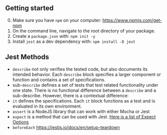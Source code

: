 ## Getting started

0. Make sure you have `npm` on your computer: https://www.npmjs.com/get-npm
1. On the command line, navigate to the root directory of your package.
2. Create a `package.json` with: `npm init -y`
3. Install `jest` as a dev dependency with: `npm install -D jest`

## Jest Methods

* `describe` not only verifies the tested code, but also documents its intended behavior. Each `describe` block specifies a larger component or function and contains a set of specifications.
* sub-`describe` defines a set of tests that test related functionality under one state. There is no functional difference between a `describe` and a sub-describe. However, there is a contextual difference:
* `it` defines the specifications. Each `it` block functions as a test and is evaluated in its own environment.
* `assert` is a NodeJS library that can work with either Mocha or Jest
* `expect` is a method that can be used with Jest. [Here is a list of Expect Options](https://jestjs.io/docs/en/expect)
* `beforeEach` https://jestjs.io/docs/en/setup-teardown
